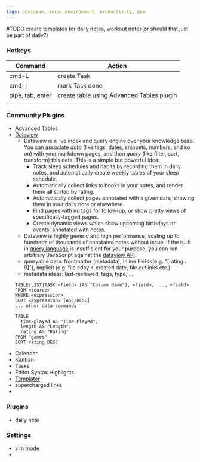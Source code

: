```yaml
---
tags: obsidian, local_environment, productivity, pkm
---
```


#TODO create templates for daily notes, workout notes(or should that just be part of daily?)


### Hotkeys

| Command          | Action                                    |
| ---------------- | ----------------------------------------- |
| cmd-L            | create Task                               |
| cmd-;            | mark Task done                            |
| pipe, tab, enter | create table using Advanced Tables plugin |
|                  |                                           |


### Community Plugins

- Advanced Tables
- [Dataview](https://blacksmithgu.github.io/obsidian-dataview/) 
	- Dataview is a live index and query engine over your knowledge base. You can associate _data_ (like tags, dates, snippets, numbers, and so on) with your markdown pages, and then _query_ (like filter, sort, transform) this data. This is a simple but powerful idea:
		-   Track sleep schedules and habits by recording them in daily notes, and automatically create weekly tables of your sleep schedule.
		-   Automatically collect links to books in your notes, and render them all sorted by rating.
		-   Automatically collect pages annotated with a given date, showing them in your daily note or elsewhere.
		-   Find pages with no tags for follow-up, or show pretty views of specifically-tagged pages.
		-   Create dynamic views which show upcoming birthdays or events, annotated with notes.
	- Dataview is highly generic and high performance, scaling up to hundreds of thousands of annotated notes without issue. If the built in [query language](https://blacksmithgu.github.io/obsidian-dataview/query/queries/) is insufficient for your purpose, you can run arbitrary JavaScript against the [dataview API](https://blacksmithgu.github.io/obsidian-dataview/api/intro/).
	- queryable data: frontmatter (metadata), Inline Fields(e.g. "\[rating:: 9\]"), implicit (e.g. file.cday <-created date, file.outlinks etc.)
	- metadata ideas: last-reviewed, tags, type, ...
	```dataviewDemoFormat
	TABLE|LIST|TASK <field> [AS "Column Name"], <field>, ..., <field> 
	FROM <source>
	WHERE <expression>
	SORT <expression> [ASC/DESC]
	... other data commands
	```
	```dataviewDemoExample
	TABLE
	  time-played AS "Time Played",
	  length AS "Length",
	  rating AS "Rating"
	FROM "games"
	SORT rating DESC
	```
- Calendar
- Kanban
- Tasks
- Editor Syntax Highlights
- [Templater](https://silentvoid13.github.io/Templater/)
- supercharged links
- 


### Plugins
- daily note

### Settings
- vim mode
- 